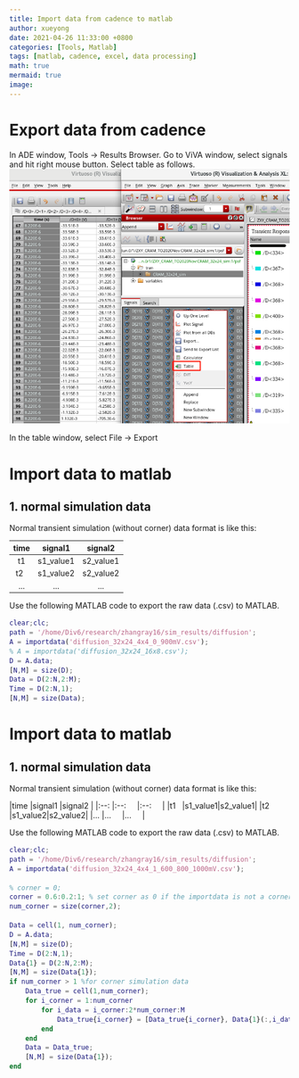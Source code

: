```yaml
---
title: Import data from cadence to matlab
author: xueyong
date: 2021-04-26 11:33:00 +0800
categories: [Tools, Matlab]
tags: [matlab, cadence, excel, data processing]
math: true
mermaid: true
image:
---
```


# Export data from cadence
In ADE window, Tools -> Results Browser. 
Go to ViVA window, select signals and hit right mouse button. Select table as follows.
![avatar](https://raw.githubusercontent.com/ntuzxy/ntuzxy.github.io/master/figs/cadence/cadence_export_data_as_excel.png "Export As Excel")

In the table window, select File -> Export

# Import data to matlab

## 1. normal simulation data
Normal transient simulation (without corner) data format is like this:

|time |signal1  |signal2  |
|:--: |:--:     |:--:     |
|t1   |s1_value1|s2_value1|
|t2   |s1_value2|s2_value2|
|...  |...      |...      |

Use the following MATLAB code to export the raw data (.csv) to MATLAB.

```matlab
clear;clc;
path = '/home/Div6/research/zhangray16/sim_results/diffusion';
A = importdata('diffusion_32x24_4x4_0_900mV.csv');
% A = importdata('diffusion_32x24_16x8.csv');
D = A.data;
[N,M] = size(D);
Data = D(2:N,2:M);
Time = D(2:N,1);
[N,M] = size(Data);
```

# Import data to matlab
## 1. normal simulation data
Normal transient simulation (without corner) data format is like this:

|time |signal1  |signal2  |
|:--: |:--:     |:--:     |
|t1   |s1_value1|s2_value1|
|t2   |s1_value2|s2_value2|
|...  |...      |...      |

Use the following MATLAB code to export the raw data (.csv) to MATLAB.

```matlab
clear;clc;
path = '/home/Div6/research/zhangray16/sim_results/diffusion';
A = importdata('diffusion_32x24_4x4_1_600_800_1000mV.csv');

% corner = 0;
corner = 0.6:0.2:1; % set corner as 0 if the importdata is not a corner simulation results
num_corner = size(corner,2);

Data = cell(1, num_corner);
D = A.data;
[N,M] = size(D);
Time = D(2:N,1);
Data{1} = D(2:N,2:M);
[N,M] = size(Data{1});
if num_corner > 1 %for corner simulation data
    Data_true = cell(1,num_corner);
    for i_corner = 1:num_corner
        for i_data = i_corner:2*num_corner:M
            Data_true{i_corner} = [Data_true{i_corner}, Data{1}(:,i_data)];
        end
    end
    Data = Data_true;
    [N,M] = size(Data{1});
end
```

